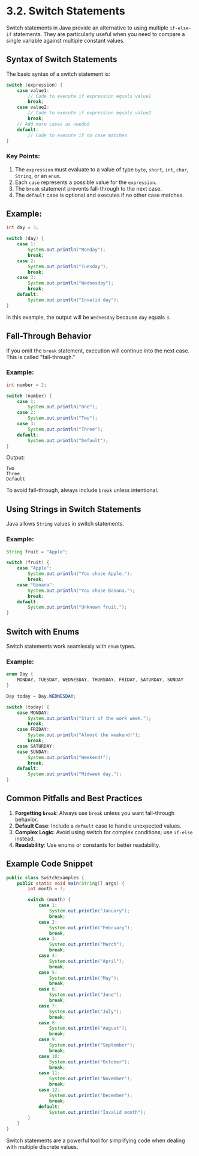 # 3.2. Switch Statements

Switch statements in Java provide an alternative to using multiple `if-else-if` statements. They are particularly useful when you need to compare a single variable against multiple constant values.

## Syntax of Switch Statements

The basic syntax of a switch statement is:

```java
switch (expression) {
    case value1:
        // Code to execute if expression equals value1
        break;
    case value2:
        // Code to execute if expression equals value2
        break;
    // Add more cases as needed
    default:
        // Code to execute if no case matches
}
```

### Key Points:

1. The `expression` must evaluate to a value of type `byte`, `short`, `int`, `char`, `String`, or an `enum`.
2. Each `case` represents a possible value for the `expression`.
3. The `break` statement prevents fall-through to the next case.
4. The `default` case is optional and executes if no other case matches.

## Example:

```java
int day = 3;

switch (day) {
    case 1:
        System.out.println("Monday");
        break;
    case 2:
        System.out.println("Tuesday");
        break;
    case 3:
        System.out.println("Wednesday");
        break;
    default:
        System.out.println("Invalid day");
}
```

In this example, the output will be `Wednesday` because `day` equals `3`.

## Fall-Through Behavior

If you omit the `break` statement, execution will continue into the next case. This is called "fall-through."

### Example:

```java
int number = 2;

switch (number) {
    case 1:
        System.out.println("One");
    case 2:
        System.out.println("Two");
    case 3:
        System.out.println("Three");
    default:
        System.out.println("Default");
}
```

Output:

```
Two
Three
Default
```

To avoid fall-through, always include `break` unless intentional.

## Using Strings in Switch Statements

Java allows `String` values in switch statements.

### Example:

```java
String fruit = "Apple";

switch (fruit) {
    case "Apple":
        System.out.println("You chose Apple.");
        break;
    case "Banana":
        System.out.println("You chose Banana.");
        break;
    default:
        System.out.println("Unknown fruit.");
}
```

## Switch with Enums

Switch statements work seamlessly with `enum` types.

### Example:

```java
enum Day {
    MONDAY, TUESDAY, WEDNESDAY, THURSDAY, FRIDAY, SATURDAY, SUNDAY
}

Day today = Day.WEDNESDAY;

switch (today) {
    case MONDAY:
        System.out.println("Start of the work week.");
        break;
    case FRIDAY:
        System.out.println("Almost the weekend!");
        break;
    case SATURDAY:
    case SUNDAY:
        System.out.println("Weekend!");
        break;
    default:
        System.out.println("Midweek day.");
}
```

## Common Pitfalls and Best Practices

1. **Forgetting `break`**: Always use `break` unless you want fall-through behavior.
2. **Default Case**: Include a `default` case to handle unexpected values.
3. **Complex Logic**: Avoid using switch for complex conditions; use `if-else` instead.
4. **Readability**: Use enums or constants for better readability.

## Example Code Snippet

```java
public class SwitchExamples {
    public static void main(String[] args) {
        int month = 7;

        switch (month) {
            case 1:
                System.out.println("January");
                break;
            case 2:
                System.out.println("February");
                break;
            case 3:
                System.out.println("March");
                break;
            case 4:
                System.out.println("April");
                break;
            case 5:
                System.out.println("May");
                break;
            case 6:
                System.out.println("June");
                break;
            case 7:
                System.out.println("July");
                break;
            case 8:
                System.out.println("August");
                break;
            case 9:
                System.out.println("September");
                break;
            case 10:
                System.out.println("October");
                break;
            case 11:
                System.out.println("November");
                break;
            case 12:
                System.out.println("December");
                break;
            default:
                System.out.println("Invalid month");
        }
    }
}
```

Switch statements are a powerful tool for simplifying code when dealing with multiple discrete values.
